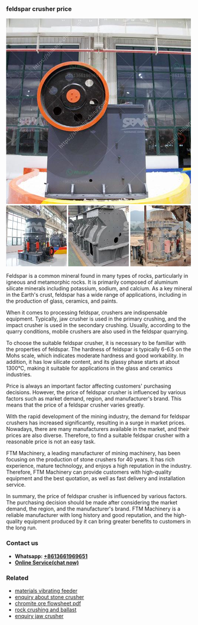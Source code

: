 <h3>feldspar crusher price</h3><img src='1704951729.jpg' alt=''><p>Feldspar is a common mineral found in many types of rocks, particularly in igneous and metamorphic rocks. It is primarily composed of aluminum silicate minerals including potassium, sodium, and calcium. As a key mineral in the Earth's crust, feldspar has a wide range of applications, including in the production of glass, ceramics, and paints.</p><p>When it comes to processing feldspar, crushers are indispensable equipment. Typically, jaw crusher is used in the primary crushing, and the impact crusher is used in the secondary crushing. Usually, according to the quarry conditions, mobile crushers are also used in the feldspar quarrying.</p><p>To choose the suitable feldspar crusher, it is necessary to be familiar with the properties of feldspar. The hardness of feldspar is typically 6-6.5 on the Mohs scale, which indicates moderate hardness and good workability. In addition, it has low silicate content, and its glassy phase starts at about 1300°C, making it suitable for applications in the glass and ceramics industries.</p><p>Price is always an important factor affecting customers' purchasing decisions. However, the price of feldspar crusher is influenced by various factors such as market demand, region, and manufacturer's brand. This means that the price of a feldspar crusher varies greatly.</p><p>With the rapid development of the mining industry, the demand for feldspar crushers has increased significantly, resulting in a surge in market prices. Nowadays, there are many manufacturers available in the market, and their prices are also diverse. Therefore, to find a suitable feldspar crusher with a reasonable price is not an easy task.</p><p>FTM Machinery, a leading manufacturer of mining machinery, has been focusing on the production of stone crushers for 40 years. It has rich experience, mature technology, and enjoys a high reputation in the industry. Therefore, FTM Machinery can provide customers with high-quality equipment and the best quotation, as well as fast delivery and installation service.</p><p>In summary, the price of feldspar crusher is influenced by various factors. The purchasing decision should be made after considering the market demand, the region, and the manufacturer's brand. FTM Machinery is a reliable manufacturer with long history and good reputation, and the high-quality equipment produced by it can bring greater benefits to customers in the long run.</p><h3>Contact us</h3><ul><li><strong>Whatsapp:&nbsp;<a href="https://wa.me/8613661969651">+8613661969651</a></strong></li><li><a href="https://swt.shibang-china.com/?git&amp;zhl&amp;feldspar crusher price"><strong>Online Service(chat now)</strong></a></li></ul><h3>Related</h3><ul><li><a href='materials vibrating feeder.md'>materials vibrating feeder</a></li><li><a href='enquiry about stone crusher.md'>enquiry about stone crusher</a></li><li><a href='chromite ore flowsheet pdf.md'>chromite ore flowsheet pdf</a></li><li><a href='rock crushing and ballast.md'>rock crushing and ballast</a></li><li><a href='enquiry jaw crusher.md'>enquiry jaw crusher</a></li></ul>